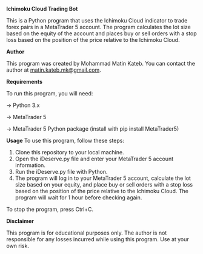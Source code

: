 **Ichimoku Cloud Trading Bot**

This is a Python program that uses the Ichimoku Cloud indicator to trade forex pairs in a MetaTrader 5 account. The program calculates the lot size based on the equity of the account and places buy or sell orders with a stop loss based on the position of the price relative to the Ichimoku Cloud.

**Author**

This program was created by Mohammad Matin Kateb. You can contact the author at matin.kateb.mk@gmail.com.

**Requirements**

To run this program, you will need:

-> Python 3.x

-> MetaTrader 5

-> MetaTrader 5 Python package (install with pip install MetaTrader5)

**Usage**
To use this program, follow these steps:

1. Clone this repository to your local machine.
2. Open the iDeserve.py file and enter your MetaTrader 5 account information.
3. Run the iDeserve.py file with Python.
4. The program will log in to your MetaTrader 5 account, calculate the lot size based on your equity, and place buy or sell orders with a stop loss based on the position of the price relative to the Ichimoku Cloud. The program will wait for 1 hour before checking again.

To stop the program, press Ctrl+C.

**Disclaimer**

This program is for educational purposes only. The author is not responsible for any losses incurred while using this program. Use at your own risk.
